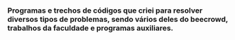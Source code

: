 ### Programas e trechos de códigos que criei para resolver diversos tipos de problemas, sendo vários deles do beecrowd, trabalhos da faculdade e programas auxiliares.
